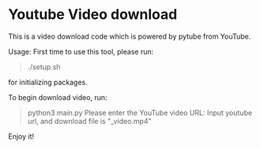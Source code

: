 # Youtube Video download

This is a video download code which is powered by pytube from YouTube.

Usage:
First time to use this tool, please run:
> ./setup.sh

for initializing packages.

To begin download video, run:
> python3 main.py
> Please enter the YouTube video URL:
Input youtube url, and download file is "_video.mp4"

Enjoy it!